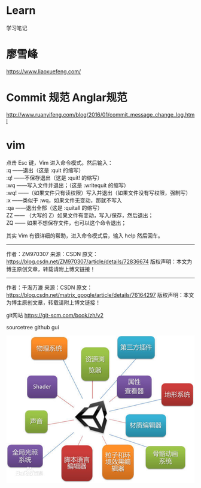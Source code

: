 # Learn
学习笔记

# 廖雪峰  
https://www.liaoxuefeng.com/

# Commit 规范 Anglar规范  
http://www.ruanyifeng.com/blog/2016/01/commit_message_change_log.html


# vim
点击 Esc 键，Vim 进入命令模式。然后输入：  
:q  ——退出（这是 :quit 的缩写）  
:q! ——不保存退出（这是  :quit! 的缩写）  
:wq ——写入文件并退出；（这是 :writequit 的缩写）  
:wq! ——（如果文件只有读权限）写入并退出（如果文件没有写权限，强制写）  
:x ——类似于 :wq，如果文件无变动，那就不写入  
:qa ——退出全部（这是 :quitall 的缩写）  
ZZ —— （大写的 Z）如果文件有变动，写入/保存，然后退出；  
ZQ —— 如果不想保存文件，也可以这个命令退出；  
 
其实 Vim 有很详细的帮助，进入命令模式后，输入 help 然后回车。  

--------------------- 
作者：ZM970307 
来源：CSDN 
原文：https://blog.csdn.net/ZM970307/article/details/72836674 
版权声明：本文为博主原创文章，转载请附上博文链接！

--------------------- 
作者：千淘万漉 
来源：CSDN 
原文：https://blog.csdn.net/matrix_google/article/details/76164297 
版权声明：本文为博主原创文章，转载请附上博文链接！

git网站
https://git-scm.com/book/zh/v2

sourcetree github gui


![](960a304e251f95cab08ff208cb177f3e67095211.jpg)

